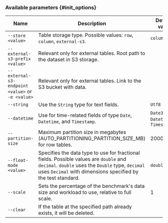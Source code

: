### Available parameters {#init_options}

| Name                         | Description                                                                                                                                                                                                                                                                          | Default value        |
|-------------------------------------|----------------------------------------------------------------------------------------------------------------------------------------------------------------------------------------------------------------------------------------------------------------------------------------------|----------------------|
| `--store <value>`                   | Table storage type. Possible values: `row`, `column`, `external-s3`.                                                                                                                                                                                                                         | `column`                |
| `--external-s3-prefix <value>`      | Relevant only for external tables. Root path to the dataset in S3 storage.                                                                                                                                                                                                                   |                      |
| `--external-s3-endpoint <value>` or `-e <value>` | Relevant only for external tables. Link to the S3 bucket with data.                                                                                                                                                                                                                      |                      |
| `--string`                          | Use the `String` type for text fields.                                                                                                                                                                                                                                                       | `Utf8`               |
| `--datetime`                        | Use for time-related fields of type `Date`, `Datetime`, and `Timestamp`.                                                                                                                                                                                                                     | `Date32`, `Datetime64`, `Timestamp64` |
|  `--partition-size` | Maximum partition size in megabytes (AUTO_PARTITIONING_PARTITION_SIZE_MB) for row tables. | 2000 |
| `--float-mode <value>`              | Specifies the data type to use for fractional fields. Possible values are `double` and `decimal`. `double` uses the `Double` type, `decimal` uses `Decimal` with dimensions specified by the test standard. | `double`              |
| `--scale` | Sets the percentage of the benchmark's data size and workload to use, relative to full scale. | 1 |
| `--clear`                           | If the table at the specified path already exists, it will be deleted.                                                                                                                                                                                                                       |                      |
